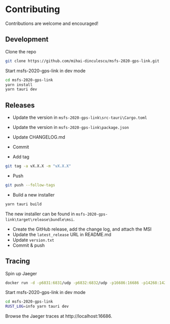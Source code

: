 # Contributing

Contributions are welcome and encouraged!

## Development

Clone the repo

```bash
git clone https://github.com/mihai-dinculescu/msfs-2020-gps-link.git
```

Start msfs-2020-gps-link in dev mode

```bash
cd msfs-2020-gps-link
yarn install
yarn tauri dev
```

## Releases

- Update the version in `msfs-2020-gps-link\src-tauri\Cargo.toml`
- Update the version in `msfs-2020-gps-link\package.json`
- Update CHANGELOG.md

- Commit
- Add tag

```bash
git tag -a vX.X.X -m "vX.X.X"
```

- Push

```bash
git push --follow-tags
```

- Build a new installer

```bash
yarn tauri build
```

The new installer can be found in `msfs-2020-gps-link\target\release\bundle\msi`.

- Create the GitHub release, add the change log, and attach the MSI
- Update the `latest_release` URL in README.md
- Update `version.txt`
- Commit & push

## Tracing

Spin up Jaeger

```bash
docker run -d -p6831:6831/udp -p6832:6832/udp -p16686:16686 -p14268:14268 jaegertracing/all-in-one:latest
```

Start msfs-2020-gps-link in dev mode

```bash
cd msfs-2020-gps-link
RUST_LOG=info yarn tauri dev
```

Browse the Jaeger traces at http://localhost:16686.
